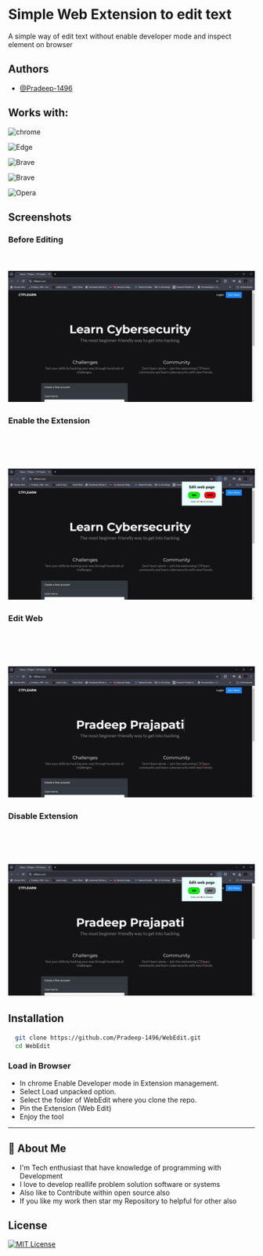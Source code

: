 
# Simple Web Extension to edit text 

A simple way of edit text without enable developer mode and inspect element on browser

## Authors

- [@Pradeep-1496](https://github.com/Pradeep-1496)


## Works with:

![chrome](https://img.shields.io/badge/Google_chrome-4285F4?style=for-the-badge&logo=Google-chrome&logoColor=white)

![Edge](https://img.shields.io/badge/Microsoft_Edge-0078D7?style=for-the-badge&logo=Microsoft-edge&logoColor=white)

![Brave](https://img.shields.io/badge/Brave-FF1B2D?style=for-the-badge&logo=Brave&logoColor=white)

![Brave](https://img.shields.io/badge/Firefox_Browser-FF7139?style=for-the-badge&logo=Firefox-Browser&logoColor=white)

![Opera](https://img.shields.io/badge/Opera-FF1B2D?style=for-the-badge&logo=Opera&logoColor=white)


## Screenshots

### Before Editing
 
 
 
![Beforet](Screenshots/Before.png)
---
### Enable the Extension 
 

  
![On](Screenshots/WhileOn.png)
---
### Edit Web 
 

  
![EDit](Screenshots/Edit.png)
---
### Disable Extension
 

  
![Off](Screenshots/Off.png)
---

## Installation



```bash
  git clone https://github.com/Pradeep-1496/WebEdit.git
  cd WebEdit
```

### Load in Browser

- In chrome Enable Developer mode in Extension management.
- Select Load unpacked option.
- Select the folder of WebEdit where you clone the repo.
- Pin the Extension (Web Edit)
- Enjoy the tool

---

## 🚀 About Me
- I'm Tech enthusiast that have knowledge of programming with Development 
- I love to develop reallife problem solution software or systems
- Also like to Contribute within open source also
- If you like my work then star my Repository to helpful for other also




## License

[![MIT License](https://img.shields.io/badge/License-MIT-green.svg)](https://choosealicense.com/licenses/mit/)
